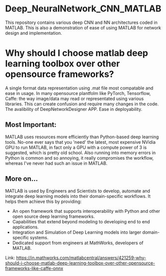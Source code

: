# Deep_NeuralNetwork_CNN_MATLAB
This repository contains various deep CNN and NN architectures coded in MATLAB. This is also a demonstration of ease of using MATLAB for network design and implementation.

# Why should I choose matlab deep learning toolbox over other opensource frameworks?
A single format data representation using .mat file most compatable and ease in usage.
In many opensource plantfolm like  PyTorch, Tensorflow, Caffe: the way image/data may read or representated using various libraries.
This can create confusion and require many changes in the code.
The avalibility of DeepNetworkDesigner APP. Ease in deployability.

## Most Important:
MATLAB uses resources more efficiently than Python-based deep learning tools. No-one ever says that you 'need' the latest, most expensive NVidia GPU to run MATLAB, in fact only a GPU with a compute power of 3 is suggested, which is pretty old school. Also running into memory errors in Python is common and so annoying, it really compromises the workflow, whereas I've never had such an issue in MATLAB.

## More on...
MATLAB is used by Engineers and Scientists to develop, automate and integrate deep learning models into their domain-specific workflows. It helps them achieve this by providing:
* An open framework that supports interoperability with Python and other open source deep learning frameworks.
* Capabilities that extend beyond modeling to developing end to end applications.
* Integration and Simulation of Deep Learning models into larger domain-specific systems.
* Dedicated support from engineers at MathWorks, developers of MATLAB.

Link: https://in.mathworks.com/matlabcentral/answers/421259-why-should-i-choose-matlab-deep-learning-toolbox-over-other-opensource-frameworks-like-caffe-onnx
